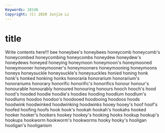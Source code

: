 ```yaml
---
Keywords: 18146
Copyright: (C) 2020 Junjie Li
---
```


# title

Write contents here!!!
bee 
honeybee's 
honeybees
honeycomb 
honeycomb's 
honeycombed 
honeycombing 
honeycombs 
honeydew 
honeydew's 
honeydews 
honeyed 
honeying
honeymoon 
honeymoon's 
honeymooned 
honeymooner 
honeymooner's 
honeymooners 
honeymooning 
honeymoons 
honeys 
honeysuckle
honeysuckle's 
honeysuckles 
honied 
honing 
honk 
honk's 
honked 
honking 
honks 
honoraria
honorarium 
honorarium's 
honorariums 
honorary 
honorific 
honorific's 
honorifics 
honour 
honour's 
honourable
honourably 
honoured 
honouring 
honours 
hooch 
hooch's 
hood 
hood's 
hooded 
hoodie
hoodie's 
hoodies 
hooding 
hoodlum 
hoodlum's 
hoodlums 
hoodoo 
hoodoo's 
hoodooed 
hoodooing
hoodoos 
hoods 
hoodwink 
hoodwinked 
hoodwinking 
hoodwinks 
hooey 
hooey's 
hoof 
hoof's
hoofed 
hoofing 
hoofs 
hook 
hook's 
hookah 
hookah's 
hookahs 
hooked 
hooker
hooker's 
hookers 
hookey 
hookey's 
hooking 
hooks 
hookup 
hookup's 
hookups 
hookworm
hookworm's 
hookworms 
hooky 
hooky's 
hooligan 
hooligan's 
hooliganism 

